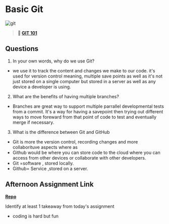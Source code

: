 # Basic Git

![git](https://git-scm.com/images/branching-illustration@2x.png)

> **📖 [GIT 101](https://codeworksacademy.com/fs-student-guide/resources/wk1/01-GIT)**

## Questions

1. In your own words, why do we use Git?

- we use it to track the content and changes we make to our code. it's used for version control meaning, multiple save points as well as it's not just stored on a single computer but stored in a server as well as any device a developer is using.

2. What are the benefits of having multiple branches?

- Branches are great way  to support multiple parrallel developmental tests from a commit.
 It's a way for having a savepoint then trying out different ways to move foreward from that point of code  to test and eventually merge if necessary. 


3. What is the difference between Git and GitHub

- Git is more the version control, recording changes and more collaborituve aspects where as 
- Github would be where you can store code to the cloud where you can access from other devices or collaborate with other developers.
- Git =software , stored locally.
- Github= Service ,stored on a server.


## Afternoon Assignment Link

**[Repo](https://github.com/TungLe0319/<ASSIGNMENT_REPO>)**

Identify at least 1 takeaway from today's assignment
- coding is hard but fun